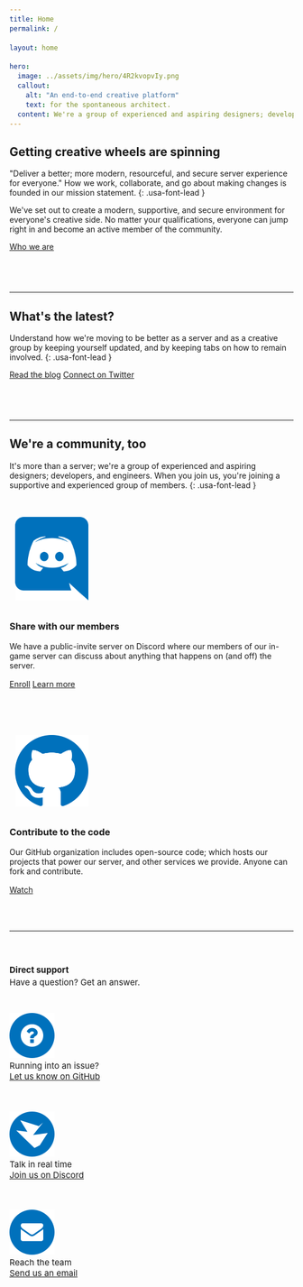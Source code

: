 ```yaml
---
title: Home
permalink: /

layout: home

hero:
  image: ../assets/img/hero/4R2kvopvIy.png
  callout:
    alt: "An end-to-end creative platform"
    text: for the spontaneous architect.
  content: We're a group of experienced and aspiring designers; developers, and engineers banding together to create an experience everyone can enjoy.
---
```


## Getting creative wheels are spinning
"Deliver a better; more modern, resourceful, and secure server experience for everyone." How we work, collaborate, and go about making changes is founded in our mission statement.
{: .usa-font-lead }

We've set out to create a modern, supportive, and secure environment for everyone's creative side. No matter your qualifications, everyone can jump right in and become an active member of the community.

<a class="usa-button usa-button" href="../about">Who we are</a>

<hr style="margin-top: 4.5rem;">

## What's the latest?
Understand how we're moving to be better as a server and as a creative group by keeping yourself updated, and by keeping tabs on how to remain involved.
{: .usa-font-lead }

<a class="usa-button usa-button" href="../blog">Read the blog</a>
<a class="usa-button usa-button-secondary" href="../twitter">Connect on Twitter</a>

<hr style="margin-top: 4.5rem;">

## We're a community, too
It's more than a server; we're a group of experienced and aspiring designers; developers, and engineers. When you join us, you're joining a supportive and experienced group of members.
{: .usa-font-lead }

<div class="usa-grid" style="padding-top: 1.5rem !important; padding: 0;">
	<div class="usa-width-one-sixth" style="max-width: 13rem; margin-right: 3rem;">
		<img class="footer-main-img" src="../assets/img/svg/discord.svg" alt="" style="width: 130px; padding: 10px;">
	</div>
	<div class="usa-width-five-sixths footer-content">
		<h3>Share with our members</h3>
		<p style="margin-bottom: 1rem; max-width: 65rem;">We have a public-invite server on Discord where our members of our in-game server can discuss about anything that happens on (and off) the server.</p>
		<a class="usa-button usa-button" href="../discord">Enroll</a>
    <a class="usa-button usa-button-secondary" href="../docs/#discord">Learn more</a>
        </div>
</div>

<div class="usa-grid" style="padding-top: 4.5rem !important; padding: 0;">
	<div class="usa-width-one-sixth" style="max-width: 13rem; margin-right: 3rem;">
		<img class="footer-main-img" src="../assets/img/svg/github.svg" alt="" style="width: 130px; padding: 10px;">
	</div>
	<div class="usa-width-five-sixths footer-content">
		<h3>Contribute to the code</h3>
		<p style="margin-bottom: 1rem; max-width: 65rem;">Our GitHub organization includes open-source code; which hosts our projects that power our server, and other services we provide. Anyone can fork and contribute.</p>
		<a class="usa-button usa-button" href="../github">Watch</a>
        </div>
</div>

<hr style="margin-top: 4rem;">

<div class="usa-grid-full footer-contact-links" style="font-size: 15px !important;">
	<div class="usa-width-one-fourth" style="padding-top: 1.5rem; padding-bottom: 1rem;">
		<h4 style="margin-bottom: 0.2rem;">Direct support</h4>
		<p style="margin: 0;">Have a question? Get an answer.</p>
	</div>
	<div class="usa-width-one-fourth" style="padding-top: 1.5rem; padding-bottom: 1.5rem;">
		<div class="usa-media_block">
			<img class="usa-media_block-img" src="../assets/img/icons/icon-question.svg" alt="" style="padding-top: 0.3rem;">
			<div class="usa-media_block-body">
				<p style="margin: 0; font-size: 15px;">Running into an issue?</p>
				<a href="../github">Let us know on GitHub</a>
			</div>
		</div>
	</div>
	<div class="usa-width-one-fourth" style="padding-top: 1.5rem; padding-bottom: 1.5rem;">
		<div class="usa-media_block">
			<img class="usa-media_block-img" src="../assets/img/icons/icon-message.svg" alt="" style="padding-top: 0.3rem;">
			<div class="usa-media_block-body">
				<p style="margin: 0; font-size: 15px;">Talk in real time</p>
				<a href="../discord">Join us on Discord</a>
			</div>
		</div>
	</div>
	<div class="usa-width-one-fourth" style="padding-top: 1.5rem; padding-bottom: 1.5rem;">
		<div class="usa-media_block">
			<img class="usa-media_block-img" src="../assets/img/icons/icon-envelope.svg" alt="" style="padding-top: 0.3rem;">
			<div class="usa-media_block-body">
				<p style="margin: 0; font-size: 15px;">Reach the team</p>
				<a href="mailto:help@novelmc.net">Send us an email</a>
			</div>
		</div>
	</div>
</div>
